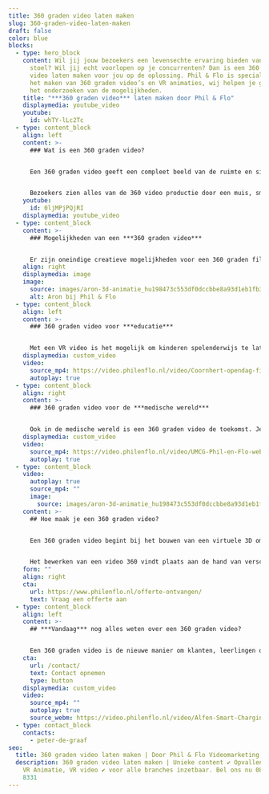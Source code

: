 ```yaml
---
title: 360 graden video laten maken
slug: 360-graden-video-laten-maken
draft: false
color: blue
blocks:
  - type: hero_block
    content: Wil jij jouw bezoekers een levensechte ervaring bieden vanuit de luie
      stoel? Wil jij echt voorlopen op je concurrenten? Dan is een 360 graden
      video laten maken voor jou op de oplossing. Phil & Flo is specialist in
      het maken van 360 graden video’s en VR animaties, wij helpen je graag met
      het onderzoeken van de mogelijkheden.
    title: "***360 graden video*** laten maken door Phil & Flo"
    displaymedia: youtube_video
    youtube:
      id: whTY-lLc2Tc
  - type: content_block
    align: left
    content: >-
      ### Wat is een 360 graden video?


      Een 360 graden video geeft een compleet beeld van de ruimte en situatie in alle richtingen. De kijker kan helemaal om zich heen kijken. Phil & Flo bouwt voor een video 360 een virtuele 3D omgeving en daar komt een virtuele camera in om een grote animatie van de film te maken. 


      Bezoekers zien alles van de 360 video productie door een muis, smartphonescherm of toetsenbord te gebruiken om het zicht door de ruimte heen te laten bewegen. Bij het dragen van een VR bril is het zelfs mogelijk om door het hoofd te bewegen in de rondte te kijken in 360 graden video’s. Zo ervaart de bezoeker het kijken naar de film als het zien in het gewone leven.
    youtube:
      id: 0ljMPjPQjRI
    displaymedia: youtube_video
  - type: content_block
    content: >-
      ### Mogelijkheden van een ***360 graden video***


      Er zijn oneindige creatieve mogelijkheden voor een 360 graden film. Om je van inspiratie te voorzien leggen we je graag wat voorbeelden uit. Heb je zelf een ander idee in gedachten? Leg het aan ons voor en wij komen graag met een voorstel. De mogelijkheden zijn oneindig.
    align: right
    displaymedia: image
    image:
      source: images/aron-3d-animatie_hu198473c553df0dccbbe8a93d1eb1fb38_183067_930x500_fill_q75_box_center.jpg
      alt: Aron bij Phil & Flo
  - type: content_block
    align: left
    content: >-
      ### 360 graden video voor ***educatie***


      Met een VR video is het mogelijk om kinderen spelenderwijs te laten leren, dit is natuurlijk altijd beter dan het lezen uit een boekje. Een 360 graden video is niet alleen geschikt voor kleine kinderen, maar ook voor de oudere student.  Een gemiddeld mens onthoudt 10% wat het hoort, 20% van wat het leest en maar liefst 90% van wat het ervaart. Dit zorgt ervoor dat een 360 graden video zeer effectief is. Wil je als school echt effectief kennis overdragen? Dan is een 360 graden video de oplossing.
    displaymedia: custom_video
    video:
      source_mp4: https://video.philenflo.nl/video/Coornhert-opendag-film2-Phil-en-Flo.mp4
      autoplay: true
  - type: content_block
    align: right
    content: >-
      ### 360 graden video voor de ***medische wereld***


      Ook in de medische wereld is een 360 graden video de toekomst. Je kan onder andere artsen beter opleiden door een VR video. Een student geneeskunde kan een operatie ontelbare keren meemaken voordat hij zelf gaat opereren. Dit zorgt voor veel minder medische fouten. Kijkoperaties kunnen worden nagebootst en door het besturen van virtuele instrumenten kan men handelingen oefenen. Voornamelijk dankzij het trainen van de oog-hand coördinatie kunnen artsen zich goed voorbereiden op een operatie.
    displaymedia: custom_video
    video:
      source_mp4: https://video.philenflo.nl/video/UMCG-Phil-en-Flo-website-source.mp4
      autoplay: true
  - type: content_block
    video:
      autoplay: true
      source_mp4: ""
      image:
        source: images/aron-3d-animatie_hu198473c553df0dccbbe8a93d1eb1fb38_183067_930x500_fill_q75_box_center.jpg
    content: >-
      ## Hoe maak je een 360 graden video?


      Een 360 graden video begint bij het bouwen van een virtuele 3D omgeving. Hierin plaatsen wij een virtuele camera om vervolgens een grote animatie van de film te maken. Er komen verschillende aspecten kijken bij het maken van een 360 video productie. Het opzetten van de omgeving en het filmen van de situatie is nog maar het begin, want het is natuurlijk ook nodig om de video te bewerken.


      Het bewerken van een video 360 vindt plaats aan de hand van verschillende technieken. Denk maar aan het bepalen van de kijkrichting, maar ook aan de toevoeging van een titel of het realiseren van audio en muziek. Met de toevoeging van dergelijke effecten is het onder meer mogelijk om bij de kijker zelfs de zintuigen te laten prikkelen. Denk maar aan een combinatie van het kijken naar de beelden, het horen van geluid en de associatie met geurbeleving. Na de bewerking van een 360 graden video is de film klaar om gezien te worden. Overigens is daarbij een extra belevingseffect aan te brengen door een VR bril op te zetten.
    form: ""
    align: right
    cta:
      url: https://www.philenflo.nl/offerte-ontvangen/
      text: Vraag een offerte aan
  - type: content_block
    align: left
    content: >-
      ## ***Vandaag*** nog alles weten over een 360 graden video?


      Een 360 graden video is de nieuwe manier om klanten, leerlingen of partners wat te laten ervaren of meemaken. Ben je nieuwsgierig naar de mogelijkheden van een 360 graden video? Kom snel met ons in contact en kom vandaag alles nog te weten over de oneindige wereld van 360 graden video’s. Beleef bij ons in de VR Room de ervaring van Virtual Reality!
    cta:
      url: /contact/
      text: Contact opnemen
      type: button
    displaymedia: custom_video
    video:
      source_mp4: ""
      autoplay: true
      source_webm: https://video.philenflo.nl/video/Alfen-Smart-Charging-Network-Philenflo.webm
  - type: contact_block
    contacts:
      - peter-de-graaf
seo:
  title: 360 graden video laten maken | Door Phil & Flo Videomarketing
  description: 360 graden video laten maken | Unieke content ✔ Opvallend verhaal ✔
    VR Animatie, VR video ✔ voor alle branches inzetbaar. Bel ons nu 085 - 273
    8331
---
```

